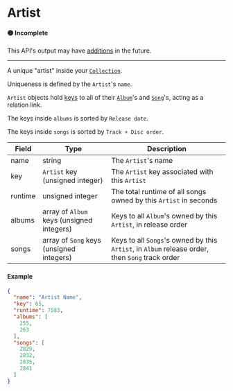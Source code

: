 # Artist

#### 🟡 Incomplete
This API's output may have [additions](../api-stability/marker.md) in the future.

---

A unique "artist" inside your [`Collection`](collection.md).

Uniqueness is defined by the `Artist`'s `name`.

`Artist` objects hold [keys](key.md) to all of their [`Album`](album.md)'s and [`Song`](song.md)'s, acting as a relation link.

The keys inside `albums` is sorted by `Release date`.

The keys inside `songs` is sorted by `Track + Disc order`.

| Field   | Type                                      | Description |
|---------|-------------------------------------------|-------------|
| name    | string                                    | The `Artist`'s name
| key     | `Artist` key (unsigned integer)           | The `Artist` key associated with this `Artist`
| runtime | unsigned integer                          | The total runtime of all songs owned by this `Artist` in seconds
| albums  | array of `Album` keys (unsigned integers) | Keys to all `Album`'s owned by this `Artist`, in release order
| songs   | array of `Song` keys (unsigned integers)  | Keys to all `Songs`'s owned by this `Artist`, in `Album` release order, then `Song` track order

#### Example
```json
{
  "name": "Artist Name",
  "key": 65,
  "runtime": 7583,
  "albums": [
    255,
    263
  ],
  "songs": [
    2829,
    2832,
    2835,
    2841
  ]
}
```
